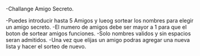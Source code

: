 -Challange Amigo Secreto.

-Puedes introducir hasta 5 Amigos y lueog sortear los nombres para elegir un amigo secreto.
-El numero de amigos debe ser mayor a 1 para que el boton de sortear amigos funciones.
-Solo nombres validos y sin espacios seran admitidos.
-Una vez que elijas un amigo podras agregar una nueva lista y hacer el sorteo de nuevo.

